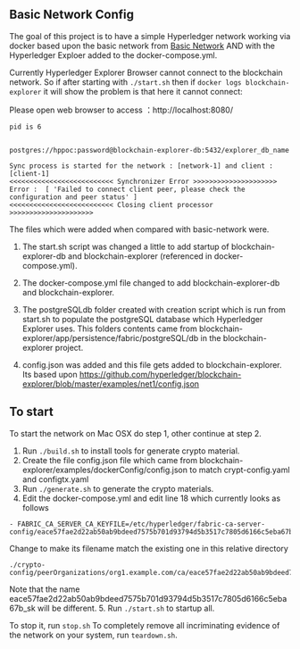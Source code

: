 ## Basic Network Config

The goal of this project is to have a simple Hyperledger network working via docker based upon the basic network from [Basic Network](https://github.com/hyperledger/fabric-samples/tree/master/basic-network)
 AND with the Hyperledger Exploer added to the docker-compose.yml.

 Currently Hyperledger Explorer Browser cannot connect to the blockchain network. So if after starting with ``./start.sh`` then if ``docker logs blockchain-explorer`` it will show the problem is that here it cannot connect:

 Please open web browser to access ：http://localhost:8080/

```
pid is 6


postgres://hppoc:password@blockchain-explorer-db:5432/explorer_db_name

Sync process is started for the network : [network-1] and client : [client-1]
<<<<<<<<<<<<<<<<<<<<<<<<<< Synchronizer Error >>>>>>>>>>>>>>>>>>>>>
Error :  [ 'Failed to connect client peer, please check the configuration and peer status' ]
<<<<<<<<<<<<<<<<<<<<<<<<<< Closing client processor >>>>>>>>>>>>>>>>>>>>>
```

The files which were added when compared with basic-network were.

1. The start.sh script was changed a little to add startup of blockchain-explorer-db and blockchain-explorer (referenced in docker-compose.yml).

2. The docker-compose.yml file changed to add blockchain-explorer-db and blockchain-explorer.

3. The postgreSQLdb folder created with creation script which is run from start.sh to populate the postgreSQL database which Hyperledger Explorer uses. This folders contents came from blockchain-explorer/app/persistence/fabric/postgreSQL/db in the blockchain-explorer project.

4. config.json was added and this file gets added to blockchain-explorer.
Its based upon https://github.com/hyperledger/blockchain-explorer/blob/master/examples/net1/config.json

## To start

To start the network on Mac OSX do step 1, other continue at step 2.

1. Run ``./build.sh`` to install tools for generate crypto material.
2. Create the file config.json file which came from  blockchain-explorer/examples/dockerConfig/config.json to match crypt-config.yaml and configtx.yaml
3. Run ``./generate.sh`` to generate the crypto materials.
4. Edit the docker-compose.yml and edit line 18 which currently looks as follows
```
- FABRIC_CA_SERVER_CA_KEYFILE=/etc/hyperledger/fabric-ca-server-config/eace57fae2d22ab50ab9bdeed7575b701d93794d5b3517c7805d6166c5eba67b_sk
```
Change to make its filename match the existing one in this relative directory 
```
./crypto-config/peerOrganizations/org1.example.com/ca/eace57fae2d22ab50ab9bdeed7575b701d93794d5b3517c7805d6166c5eba67b_sk
```
Note that the name eace57fae2d22ab50ab9bdeed7575b701d93794d5b3517c7805d6166c5eba67b_sk will be different.
5. Run ``./start.sh`` to startup all.

To stop it, run ``stop.sh``
To completely remove all incriminating evidence of the network
on your system, run ``teardown.sh``.
